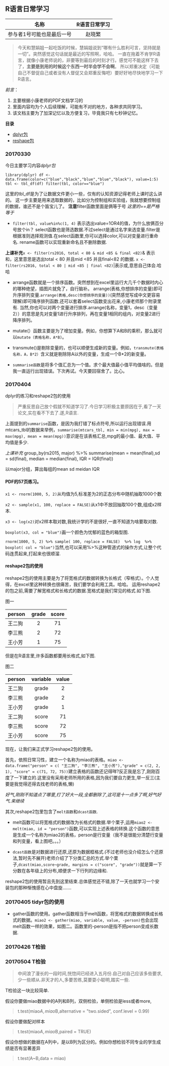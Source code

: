 ## R语言日常学习

| 名称      |R语言日常学习         | 
| ------------- |:-------------:| 
| 参与者1号可能也是最后一号     | 赵晓繁 | 

>今天和慧娟姐一起吃饭的时候，慧娟姐说到“哪有什么胜利可言，坚持就是一切”。突然感觉这句话就是最近的写照啊，哈哈。
一直在拖着不肯学R语言，就像小康老师说的，非要等到最后的时刻才行。感觉可不能这样下去了，**主要是到用的时候这个东西一时半会学不会啊**。
所以郑重决定（可能自己不督促自己或者没有人督促又会郑重反悔吧）要好好地尽快地学习一下R语言。

*前言*：
1. 主要根据小康老师的PDF文档学习的
2. 里面内容均为个人后续理解，可能有不对的地方，各种求共同学习。
3. 该文档主要为了加深记忆以及方便复习，毕竟我只有七秒钟记忆。

**目录**

- [dplyr包](###20170330)
- [reshape包](###20170404)


### 20170330 

今日主要学习内容*dplyr包*

 `library(dplyr)
df <- data.frame(color=c("blue","black","blue","blue","black"), value=1:5)
tbl <- tbl_df(df)
filter(tbl, color=="blue")`

这里的tbl_df是为了让数据文件更小一些，仅有的认知资源记得老师上课时这么讲的。
这一步主要是用来选取数据的，比如分为控制组和实验组，我就想要控制组的数据，谁还不是个笛宝儿了。
**注意**filter函数里面是俩等于号 *这里的==是严格等于*

* `filter(tbl, value%in%c(1, 4)`
表示选出value=1OR4的值，为什么放俩百分号放个in？
select函数也是筛选数据.不过select是通过名字来选变量.filter是根据准则选择观测值.在select函数里,你可以选择color,可以对变量进行重命名.
rename函数可以实现重新命名且不删除数据.

**上课补充**`x <- filter(rs2016, total < 80 & mid <85 & final <82)`& 表示和，这里意思是选出total < 80 并且mid <85 并且final<82 的数据.
`x <- filter(rs2016, total < 80 | mid <85 | final <82)`|表示或,意思自己体会.哈哈

* arrange函数就是一个排序函数。突然想到在excel里运行大几千个数据时内心的哪种绝望，插图片就免了，自行脑补。
arrange(表格,你想排序的变量)即可升序排列变量.`arrange(表格,desc(你想排序的变量))`(突然感觉写成中文更容易理解)即可降序排列函数.还可以套着select函数变出花来,小康老师那个附录里有.
当然,你也可以对两个变量进行排序.arrange(名称，变量1，desc（变量2））的意思是先对变量1进行升序排列，再在变量1相同的组内，对变量2进行降序排列。

* mutate(）函数主要是为了增加变量。例如，你想算下A和B的乘积，那么就可以`mutate（表格名称，A*B)`。

* transmute()是剔除变量的，也可以顺便生成新的变量。例如，`transmute(表格名称，A，B*2）`含义就是剔除除A以外的变量，生成一个B*2的新变量。

* `summarise函数`是将多个值汇总为一个值。求个最大值最小值平均值啥的。但是我一直运行出现错误。下次再试。今天要回宿舍了。比心。
### 20170404 

dplyr的练习和reshape2包的使用

>严重反思自己放个假就不知道学习了.今日学习积极主要原因在于,看了一天论文,实在看不下去了.遂,R语言.

上面提到的`summarise`函数，是因为我打错了标点符号,所以运行出现错误.用mtcars_tbl的数据来举例，`summarise(mtcars_tbl, min = min(mpg), max = max(mpg), mean = mean(mpg))`意识是在该表格汇总,mpg的最小值、最大值、平均值是多少.

*上课补充*  group_by(rs2015, major) %>% summarise(mean = mean(final),sd = sd(final), median = median(final), IQR = IQR(final))

以major分组，算出每组的mean sd meidan IQR


#### PDF的57页练习。

`x1 <- rnorm(1000, 5, 2)`从均值为5,标准差为2的正态分布中随机抽取1000个数

`x2 <- sample(x1, 100, replace = FALSE)`从x1中不放回抽取100个数,组成x2样本.

`x3 <- log(x2)`对x2样本取对数,我统计学的不是很好,一直不知道为啥要取对数.

`boxplot(x3, col = "blue")`画一个颜色为忧郁的蓝色的箱型图.

`rnorm(1000, 5, 2) %>% sample( 100, replace = FALSE)  %>% log  %>% boxplot( col = "blue")`当然,也可以采用%>%这种管道式的操作方式,让整个代码连贯起来,打起来也很顺溜.

#### reshape2包的使用

reshape2包的使用主要是为了将宽格式的数据转换为长格式（窄格式）。个人觉得，在excel里这种转换也很痛苦，我们要学会利用工具。哈哈。
运用reshape2的包之前,需要了解宽格式和长格式的数据.宽格式是我们常见的格式.如下图.

图一

| person  |grade  | score |
| --------- |:--------:| :-----:| 
| 王二狗   | 2 | 71 |
| 李三熊   | 2 | 72 |
| 王小芳   | 1 | 75 |

但是在R语言里,许多函数都要用长格式,如下图.

图二

| person  |variable  | value |
| ------- |:--------:| :----:| 
| 王二狗   |grade | 2 |
| 李三熊   |grade | 2 |
| 王小芳   |grade | 1 |
| 王二狗   |score | 71|
| 李三熊   |score | 72|
| 王小芳   |score | 75|

现在，让我们来正式学习reshape2包的使用。

首先，依照日常习性，建立一个名称为miao的表格。`miao <- data.frame("person" = c( "王二狗", "李三熊", "王小芳"),"grade" = c(2, 2, 1), "score" = c(71, 72, 75))`建立表格的函数还记得咩?反正我是忘了,刚刚百度了一下建立的.这里没有采用老师所用的表格,因为我们要自力更生,举一反三(主要是我觉得还得去找老师的表格,懒)

*好气,刚刚不知道点了哪里,打了好大一段,全都删除了,这可是十一点多了啊,好气好气.来继续*

其次,reshape2包里包含了`melt函数`和`dcast函数`.

* melt函数可以将宽格式的数据改为长格式的数据.举个栗子,运用`miao2 <- melt(miao, id = "person")`函数,可以实现上述表格的转换.这个函数的意思是生成一个名称为miao2的表格，person是行变量（我不是很能分清楚行变量和列变量，看上图吧。。。）

* `dcast函数`是对数据进行还原,还原为数据框格式.(不过老师也没介绍怎么个还原法,暂时先不展开)老师介绍了下分类汇总的方式.举个栗子,`dcast(miao,score~grade, margins = c("score", "grade"))`就是算一下分数在各年级上的分布,顺便求一下行列的边缘和.

reshape2包的使用暂且先到这里结束.总体感觉还不错,除了一天也就学习一个安装包的那种惭愧感在心中盘旋.......

### 20170405 tidyr包的使用
* gather函数的使用。gather函数相当于melt函数，将宽格式的数据转换成长格式的数据。`miao2 <- gather(miao, variable, value, -person)`也会出现melt函数一样的效果，如图二。函数里的-person是指不把person变成长数据.

### 20170426 T检验

### 20170504 T检验

> 中间浪了漫长的一段时间,恍惚间已经进入五月份.自己对自己应该多些要求,少一些顺从.非天才的人,多要苦练,莫要耍小聪明,踏实一些.

T检验这一块比较简单.

假设你要做miao数据中的A列和B列，双侧检验，单侧检验是less或者more,

>t.test(miao$A, miao$B,alternative = "two.sided", conf.level = 0.99)

假设你要做配对样本

>t.test(miao$A, miao$B,paired = TRUE)

假设你想做的数据在A列中，是以B列为区分的。例如你想检验不同专业的学生成绩是否有显著差异

>t.test(A~B,data = miao)
















